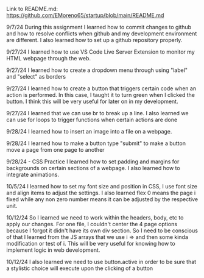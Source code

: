 Link to README.md: https://github.com/EMoreno65/startup/blob/main/README.md

9/7/24
During this assignment I learned how to commit changes to github and how to resolve conflicts when github and my development environment are different. 
I also learned how to set up a github repository properly.

9/27/24
I learned how to use VS Code Live Server Extension to monitor my HTML webpage through the web.

9/27/24
I learned how to create a dropdown menu through using "label" and "select" as borders

9/27/24
I learned how to create a button that triggers certain code when an action is performed. In this case, I taught it to turn green when I clicked the button. I think this will be very useful for later on in my development. 

9/27/24 
I learned that we can use br to break up a line. I also learned we can use for loops to trigger functions when certain actions are done

9/28/24
I learned how to insert an image into a file on a webpage.

9/28/24 
I learned how to make a button type "submit" to make a button move a page from one page to another

9/28/24 - CSS Practice
I learned how to set padding and margins for backgrounds on certain sections of a webpage. I also learned how to integrate animations. 

10/5/24
I learned how to set my font size and position in CSS, I use font size and align items to adjust the settings. I also learned flex 0 means the page i fixed while any non zero number means it can be adjusted by the respective unit. 

10/12/24
So I learned we need to work within the headers, body, etc to apply our changes. For one file, I couldn't center the 4 page options because I forgot it didn't have its own div section. So I need to be conscious of that
I learned from the JS arrays that we use i => and then some kinda modification or test of i. This will be very useful for knowing how to implement logic in web development. 

10/12/24
I also learned we need to use button.active in order to be sure that a stylistic choice will execute upon the clicking of a button

